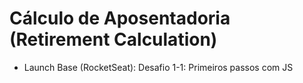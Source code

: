 # Cálculo de Aposentadoria (Retirement Calculation)
- Launch Base (RocketSeat): Desafio 1-1: Primeiros passos com JS
